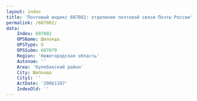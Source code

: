 ```yaml
---
layout: index
title: 'Почтовый индекс 607002: отделение почтовой связи Почты России'
permalink: /607002/
data:
    Index: 607002
    OPSName: Шилокша
    OPSType: О
    OPSSubm: 607079
    Region: 'Нижегородская область'
    Autonom: ''
    Area: 'Кулебакский район'
    City: Шилокша
    City1: ''
    ActDate: '20061107'
    IndexOld: ''
---
```

